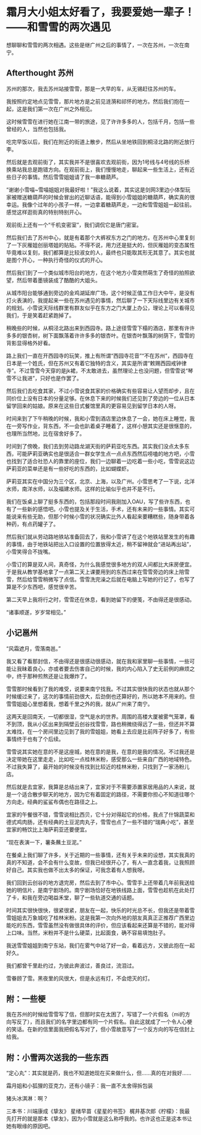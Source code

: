 # 霜月大小姐太好看了，我要爱她一辈子！——和雪雪的两次遇见

想聊聊和雪雪的两次相遇。这些是继广州之后的事情了，一次在苏州，一次在南宁。

## Afterthought 苏州

苏州的那次，我去苏州站接雪雪，那是一大早的车，从无锡赶往苏州的车。

我按照约定地点见雪雪，那片地方是之前见涟漪和祁怀的地方。然后我们抱在一起，这是我们第一次在广州之外相见。

这时候雪雪在进行她在江南一带的旅途，见了许许多多的人，包括千月，包括一些曾经的人，当然也包括我。

吃完早饭以后，我们在附近的街道上散步，然后从坐地铁回到桐泾北路的附近放行李。

然后就是去观前街了，其实我并不是很喜欢去观前街，因为1号线与4号线的乐桥换乘站我总是跑错方向。在观前街上，我们慢慢地走，聊起来一些生活上，还有近些日子的事情。然后雪雪姐姐请了我一串糖葫芦。

“谢谢小雪喵~雪喵姐姐对我最好啦！”我这么说着，其实这是剑网3里边小体型玩家被赠送糖葫芦的时候会冒出的近聊话语，能得到小雪姐姐的糖葫芦，确实真的很幸运。我像个过年的小孩子一样，一边拿着糖葫芦走，一边和雪雪姐姐一起往前。感觉这样逛街真的特别特别开心。

观前街上还有一个“千机变密室”，我们调侃它是唐门密室。

然后我们去了苏州中心，就是有着那个大裤衩东方之门的地方。在苏州中心里复刻了一下灰雁姐创丽塔姐的贴贴。不得不说，用力还是挺大的，但灰雁姐的变态属性毕竟难以复刻，我们都算是比较淑女的人，最终也只能取其形无其意了。其实也就是图个开心，一种执行奇怪的仪式的开心。

然后我们到了一个类似城市阳台的地方，在这个地方小雪突然萌生了奇怪的拍照欲望，然后带着墨镜装成了酷酷的大姐头。

从城市阳台能够通到旁边的金鸡湖延岸广场，这个时候正值工作日大中午，是没有灯火表演的，我提起来一些在苏州遇见的事情，然后聊了一下天际线里边有关城市的规划。小雪说天际线群里有群友似乎在东方之门大厦上办公，理论上可以看得见我们，于是笑着赶紧跑掉了。

稍晚些的时候，从桐泾北路出来到西园寺。路上途径雪雪下榻的酒店，那里有许许多多的银杏树，树下面飘落着许许多多的银杏叶。在银杏叶飘落的树荫下，雪雪的背影显得格外好看。

路上我们一直在开西园寺的玩笑，推上有所谓“西园寺花音”“不在苏州”，西园寺在日本是一个姓氏，但在苏州又有着它独特的含义，其实是所谓“敕赐西园戒钟律寺”。不过雪雪今天穿的是jk裙，不太敢进去，虽然理论上也没问题，但雪雪说“琴雪不让我进”，只好也是作罢了。

然后我们去吃食其家，不过小雪说食其家的价格确实有些容易让人望而却步，且在同价位上没有日本的分量足够。在休息下来的时候我们还见到了旁边的一位从日本留学回来的姑娘。原来在这些日式餐馆里真的更容易见到留学日本的人呀。

时间来到了下午稍晚的时候，我和小雪到酒店里边休息了一会，她在床上睡觉，我在一旁写作业，背东西，不一会也趴着桌子睡着了，这样小憩其实还是很惬意的，也理所当然地，比在宿舍好多了。

时间到了傍晚，我们去到劳动路龙湖天街的萨莉亚吃东西。其实我们没点太多东西，可能萨莉亚确实也是很适合一群女学生点一点点东西然后唠嗑的地方吧，小雪也找到了适合社恐人的靠里的座位，我们一边聊着一边吃着一些小吃，雪雪说这边萨莉亚的菜单还是有一些好吃的东西的，比如蝴蝶虾。

萨莉亚其实在中国分为三个区，北京、上海，以及广州。小雪思考了一下说，北洋水师，南洋水师，以及福建水师。这样的比喻似乎也并不是不行。

我们在饭桌上聊了挺多东西的，包括那段时间我刚加入OAU，写了些许东西，也有了一些新的感悟吧。小雪也提及关于生活，手术，还有未来的一些事情。其实可能说来有些无助，但那个时候小雪的状况确实比外人看起来要糟糕些，随身带着各种药，有点药罐子了。

然后我们就从劳动路地铁站准备回去了，我和小雪讲了在这个地铁站里发生的有趣的事情，由于地铁站把出入口设置的位置放得太近，稍不留神就会“进站再出站”，小雪笑得合不拢嘴。

小雪订的算是双人间，真奇怪，为什么我感觉很多地方的双人间都比大床房便宜。于是我从教学基地拿了一点第二天上课要用到的东西过来在雪雪旁边的床上陪雪雪，然后给雪雪稍微写了点信。雪雪洗完澡之后就在电脑上写她的行记了，也写了算是不少东西吧，感觉很辛苦。

第二天早上我将行之时，雪雪还在休息，看到她留下的便笺，不由得还是很感动。

“诸事顺遂，岁岁常相见。”

## 小记邕州

“风霜遮月，雪落南邕。”

我又看了看那封信，不由得还是很感动很感动，就在我和家里聊一些事情，一些可能让我昧着良心，亦或者要去伤害自己的时候，我的内心陷入了史无前例的麻烦之中，终于那种煎熬还是让我爆炸了。

雪雪那时候看到了我的难受，说要来南宁找我。不过其实很快我的状态也就从那个时候缓过来了，这次的事情前劲很大，后劲倒也还算好的，所以她本不用来的。但雪雪姐姐心里想着我，想着千里之外的我，就从广州来了南宁。

这两天是回南天，一切都很湿，空气是水的世界。周围的高楼大厦被雾气笼罩，看不到顶，我从小区出来到隔壁云创谷找雪雪，路也稍微绕得远了一些，但还并不算太难找，在一个房间里边见到了我的雪姐姐，她看上去应是比前阵子好多了，有些事情终于也有了个后续。

雪雪说其实她在意的不是这座城，她在意的是我，在意的是我的情况。不过我还是决定带她在这里走走，比如吃一点桂林米粉，感受那么一些来自广西的地域特色。不过我失算了，最开始的时候没有找到比较近的桂林米粉，只找到了一家汤粉儿店。

然后就是去宜家，我算是总结出来了，宜家对于不需要添置家居用品的人来说，就是一个适合散步聊天的地方，因为它有着固定的路径，不需要你担心不知道往哪个方向走。经典的鲨鲨布偶也在路径之上。

宜家的午餐很不错，雪雪说相比西贝，它十分对得起它的价格，我点了什锦蔬菜和德式鸡肉肠，还有经典的土豆泥肉丸子，雪雪也点了一些不错的“瑞典小吃”，甚至宜家的畅饮比上海萨莉亚还要便宜。

“现在表演一下，薯条蘸土豆泥。”

在餐桌上我们聊了许多，关于近期的一些事情，还有关乎未来的设想，其实我真的真的不知道，会不会有什么变故，但我已经很开心了，有人一直念着我，让我照顾好自己。其实我也做不出太多的保证，可我念着有人想我呀。

我们回到云创谷的地方退完房，然后去到了市中心。雪雪手上还带着几年前我送给她的明信片，是南宁剧场的。南宁剧场恰好在地铁线路上面，雪雪也趁机在此处打了卡，和我在旁边喝益禾堂，聊了一些轨道交通的话题。

时间其实很快很快，很紧很紧，朋友在一起，快乐的时光总不长，但我还是带着雪雪姐姐去万象城吃了桂林米粉。这是我第一次向外地的朋友真真正正推荐广西里边能吃的东西，雪雪虽然没有做很具体的评价，但应该看起来还算是不错的，能对得上口味。当然，米粉并不是什么硬菜，比起面食，确不容易填饱肚子。

我送雪雪姐姐到南宁东站，我们在雾气中站了好一会，看着远方，又彼此抱在一起好久。

我们都曾千里赴约过，为彼此奔波过，善良过，流泪过。

雪眷顾了雪。黑夜里的风很大，但是永远有灯，不会熄灭的灯。

## 附：一些梗

我在苏州的时候给雪雪写了信，但那时实在太困了，写错了一个片假名（mi的方向写反了），而且我们的名字里边都有同一个片假名。自此这就成了一个令人心梗的笑话。在新的信里面我把假名写对了，但小雪故意写了一个反方向的写在信封上给我。

## 附：小雪两次送我的一些东西

“定心丸”：其实就是药，我也不知道她现在买来做什么，但……真的在对我好……

霜月姐和小狐狸的亚克力，还有小镜子：我一直不太舍得拆包装

猪头冰淇淋：啊？

三本书：川端康成《挚友》 星绪早苗《星星的书签》 梶井基次郎《柠檬》：我最先打开的就是那本《挚友》，因为小雪就是这么称呼我的。也许这也正是这本书让她有眼缘的原因吧。






